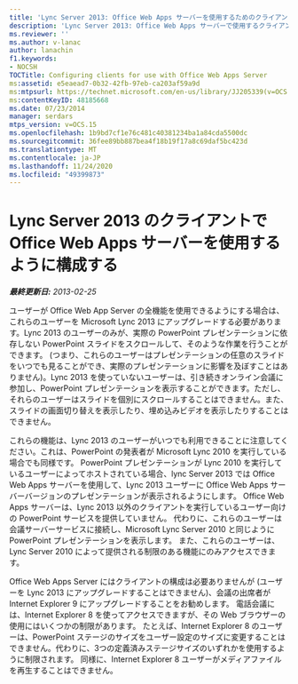 ```yaml
---
title: 'Lync Server 2013: Office Web Apps サーバーを使用するためのクライアントの構成'
description: 'Lync Server 2013: Office Web Apps サーバーで使用するクライアントを構成します。'
ms.reviewer: ''
ms.author: v-lanac
author: lanachin
f1.keywords:
- NOCSH
TOCTitle: Configuring clients for use with Office Web Apps Server
ms:assetid: e5eaead7-0b32-42fb-97eb-ca203af59a9d
ms:mtpsurl: https://technet.microsoft.com/en-us/library/JJ205339(v=OCS.15)
ms:contentKeyID: 48185668
ms.date: 07/23/2014
manager: serdars
mtps_version: v=OCS.15
ms.openlocfilehash: 1b9bd7cf1e76c481c40381234ba1a84cda5500dc
ms.sourcegitcommit: 36fee89bb887bea4f18b19f17a8c69daf5bc423d
ms.translationtype: MT
ms.contentlocale: ja-JP
ms.lasthandoff: 11/24/2020
ms.locfileid: "49399873"
---
```

# <a name="configuring-clients-of-lync-server-2013-for-use-with-office-web-apps-server"></a>Lync Server 2013 のクライアントで Office Web Apps サーバーを使用するように構成する

<div data-xmlns="http://www.w3.org/1999/xhtml">

<div class="topic" data-xmlns="http://www.w3.org/1999/xhtml" data-msxsl="urn:schemas-microsoft-com:xslt" data-cs="https://msdn.microsoft.com/">

<div data-asp="https://msdn2.microsoft.com/asp">



</div>

<div id="mainSection">

<div id="mainBody">

<span> </span>

_**最終更新日:** 2013-02-25_

ユーザーが Office Web App Server の全機能を使用できるようにする場合は、これらのユーザーを Microsoft Lync 2013 にアップグレードする必要があります。Lync 2013 のユーザーのみが、実際の PowerPoint プレゼンテーションに依存しない PowerPoint スライドをスクロールして、そのような作業を行うことができます。 (つまり、これらのユーザーはプレゼンテーションの任意のスライドをいつでも見ることができ、実際のプレゼンテーションに影響を及ぼすことはありません)。Lync 2013 を使っていないユーザーは、引き続きオンライン会議に参加し、PowerPoint プレゼンテーションを表示することができます。ただし、それらのユーザーはスライドを個別にスクロールすることはできません。また、スライドの画面切り替えを表示したり、埋め込みビデオを表示したりすることはできません。

これらの機能は、Lync 2013 のユーザーがいつでも利用できることに注意してください。これは、PowerPoint の発表者が Microsoft Lync 2010 を実行している場合でも同様です。 PowerPoint プレゼンテーションが Lync 2010 を実行しているユーザーによってホストされている場合、lync Server 2013 では Office Web Apps サーバーを使用して、Lync 2013 ユーザーに Office Web Apps サーバーバージョンのプレゼンテーションが表示されるようにします。 Office Web Apps サーバーは、Lync 2013 以外のクライアントを実行しているユーザー向けの PowerPoint サービスを提供していません。 代わりに、これらのユーザーは会議サーバーサービスに接続し、Microsoft Lync Server 2010 と同じように PowerPoint プレゼンテーションを表示します。 また、これらのユーザーは、Lync Server 2010 によって提供される制限のある機能にのみアクセスできます。

Office Web Apps Server にはクライアントの構成は必要ありませんが (ユーザーを Lync 2013 にアップグレードすることはできません)、会議の出席者が Internet Explorer 9 にアップグレードすることをお勧めします。 電話会議には、Internet Explorer 8 を使ってアクセスできますが、その Web ブラウザーの使用にはいくつかの制限があります。 たとえば、Internet Explorer 8 のユーザーは、PowerPoint ステージのサイズをユーザー設定のサイズに変更することはできません。代わりに、3つの定義済みステージサイズのいずれかを使用するように制限されます。 同様に、Internet Explorer 8 ユーザーがメディアファイルを再生することはできません。

</div>

<span> </span>

</div>

</div>

</div>

